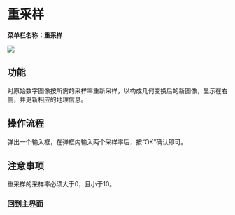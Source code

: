 # 重采样

**菜单栏名称：重采样**

![](https://static.imalan.cn/simplers/img/resample.png)

## 功能

对原始数字图像按所需的采样率重新采样，以构成几何变换后的新图像，显示在右侧，并更新相应的地理信息。

## 操作流程

弹出一个输入框，在弹框内输入两个采样率后，按“OK”确认即可。

## 注意事项

重采样的采样率必须大于0，且小于10。



### **[回到主界面](https://imlan.cn/simplers/)**